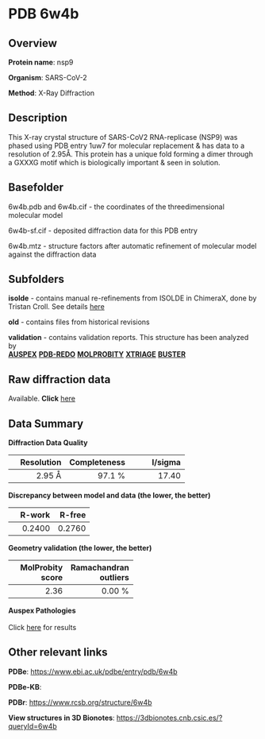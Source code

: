 # PDB 6w4b

## Overview

**Protein name**: nsp9

**Organism**: SARS-CoV-2

**Method**: X-Ray Diffraction

## Description

This X-ray crystal structure of SARS-CoV2 RNA-replicase (NSP9) was phased using PDB entry 1uw7 for molecular replacement & has data to a resolution of 2.95Å. This protein has a unique fold forming a dimer through a GXXXG motif which is biologically important & seen in solution.

## Basefolder

6w4b.pdb and 6w4b.cif - the coordinates of the threedimensional molecular model

6w4b-sf.cif - deposited diffraction data for this PDB entry

6w4b.mtz - structure factors after automatic refinement of molecular model against the diffraction data

## Subfolders

**isolde** - contains manual re-refinements from ISOLDE in ChimeraX, done by Tristan Croll. See details [here](https://github.com/thorn-lab/coronavirus_structural_task_force/blob/master/pdb/nsp9/SARS-CoV-2/6w4b/isolde/directory_info.txt)

**old** - contains files from historical revisions

**validation** - contains validation reports. This structure has been analyzed by <br>[**AUSPEX**](https://github.com/thorn-lab/coronavirus_structural_task_force/tree/master/pdb/nsp9/SARS-CoV-2/6w4b/validation/auspex) [**PDB-REDO**](https://github.com/thorn-lab/coronavirus_structural_task_force/tree/master/pdb/nsp9/SARS-CoV-2/6w4b/validation/pdb-redo) [**MOLPROBITY**](https://github.com/thorn-lab/coronavirus_structural_task_force/tree/master/pdb/nsp9/SARS-CoV-2/6w4b/validation/molprobity) [**XTRIAGE**](https://github.com/thorn-lab/coronavirus_structural_task_force/blob/master/pdb/nsp9/SARS-CoV-2/6w4b/validation/Xtriage_output.log) [**BUSTER**](https://www.globalphasing.com/buster/wiki/index.cgi?Covid19Pdb6W4B) 



## Raw diffraction data

Available. **Click** [here](https://doi.org/10.18430/m36w4b) 

## Data Summary
**Diffraction Data Quality**

|   | Resolution | Completeness| I/sigma |
|---|-------------:|----------------:|--------------:|
|   |2.95 Å|97.1  %|<img width=50/>17.40|

**Discrepancy between model and data (the lower, the better)**

|   | **R-work**| **R-free**   
|---|-------------:|----------------:|           
||  0.2400|  0.2760|

**Geometry validation (the lower, the better)**

|   |**MolProbity<br>score**| **Ramachandran<br>outliers** 
|---|-------------:|----------------:|
||  2.36|  0.00 %|

**Auspex Pathologies**<br> <br>Click [here](https://github.com/thorn-lab/coronavirus_structural_task_force/blob/master/pdb/nsp9/SARS-CoV-2/6w4b/validation/auspex/6w4b_auspex_comments.txt)  for results

 



## Other relevant links 
**PDBe**:  https://www.ebi.ac.uk/pdbe/entry/pdb/6w4b

**PDBe-KB**:  
 
**PDBr**: https://www.rcsb.org/structure/6w4b 

**View structures in 3D Bionotes**: https://3dbionotes.cnb.csic.es/?queryId=6w4b

